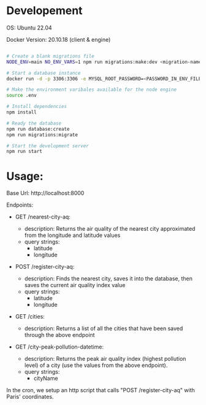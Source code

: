 # Developement

OS: Ubuntu 22.04

Docker Version: 20.10.18 (client & engine)

```bash

# Create a blank migrations file
NODE_ENV=main NO_ENV_VARS=1 npm run migrations:make:dev <migration-name>

# Start a database instance
docker run -d -p 3306:3306 -e MYSQL_ROOT_PASSWORD=<PASSWORD_IN_ENV_FILE> mysql:8.0

# Make the environment varibales available for the node engine
source .env

# Install dependencies
npm install

# Ready the database
npm run database:create
npm run migrations:migrate

# Start the development server
npm run start
```

# Usage:

Base Url: http://localhost:8000

Endpoints:

- GET /nearest-city-aq:
    
    - description: Returns the air quality of the nearest city approximated from the longitude and latitude values
    - query strings:
        - latitude
        - longitude

- POST /register-city-aq:
    - description: Finds the nearest city, saves it into the database, then saves the current air quality index value
    - query strings:
        - latitude
        - longitude

- GET /cities:
    - description: Returns a list of all the cities that have been saved through the above endpoint

- GET /city-peak-pollution-datetime:
    - description: Returns the peak air quality index (highest pollution level) of a city (use the values from the above endpoint).
    - query strings:
        - cityName

In the cron, we setup an http script that calls "POST /register-city-aq" with Paris' coordinates.